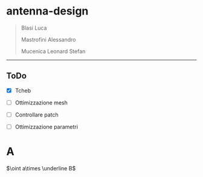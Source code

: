 # antenna-design

> Blasi Luca
> 
> Mastrofini Alessandro
> 
> Mucenica Leonard Stefan
---

## ToDo

- [x] Tcheb
- [ ] Ottimizzazione mesh 
- [ ] Controllare patch
- [ ] Ottimizzazione parametri 


# A

$\oint a\times \underline B$
